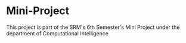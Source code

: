 # Mini-Project

This project is part of the SRM's 6th Semester's Mini Project under the department of Computational Intelligence

